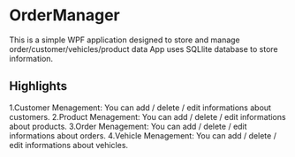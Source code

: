 # OrderManager
This is a simple WPF application designed to store and manage order/customer/vehicles/product data
App uses SQLlite database to store information.

## Highlights

1.Customer Menagement: You can add / delete / edit 
informations about customers. 
2.Product Menagement: You can add / delete / edit 
informations about products. 
3.Order Menagement: You can add / delete / edit
informations about orders. 
4.Vehicle Menagement: You can add / delete / edit
informations about vehicles. 
